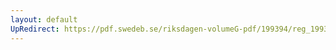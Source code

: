 ```yaml
---
layout: default
UpRedirect: https://pdf.swedeb.se/riksdagen-volumeG-pdf/199394/reg_199394_AU/reg_199394_AU_0007.pdf
---
```

